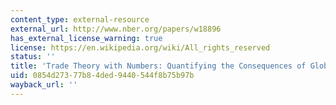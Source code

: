 ```yaml
---
content_type: external-resource
external_url: http://www.nber.org/papers/w18896
has_external_license_warning: true
license: https://en.wikipedia.org/wiki/All_rights_reserved
status: ''
title: 'Trade Theory with Numbers: Quantifying the Consequences of Globalization'
uid: 0854d273-77b8-4ded-9440-544f8b75b97b
wayback_url: ''
---
```

